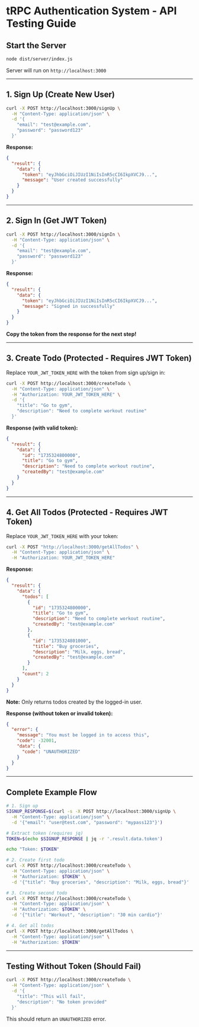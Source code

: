 # tRPC Authentication System - API Testing Guide

## Start the Server

```bash
node dist/server/index.js
```

Server will run on `http://localhost:3000`

---

## 1. Sign Up (Create New User)

```bash
curl -X POST http://localhost:3000/signUp \
  -H "Content-Type: application/json" \
  -d '{
    "email": "test@example.com",
    "password": "password123"
  }'
```

**Response:**

```json
{
  "result": {
    "data": {
      "token": "eyJhbGciOiJIUzI1NiIsInR5cCI6IkpXVCJ9...",
      "message": "User created successfully"
    }
  }
}
```

---

## 2. Sign In (Get JWT Token)

```bash
curl -X POST http://localhost:3000/signIn \
  -H "Content-Type: application/json" \
  -d '{
    "email": "test@example.com",
    "password": "password123"
  }'
```

**Response:**

```json
{
  "result": {
    "data": {
      "token": "eyJhbGciOiJIUzI1NiIsInR5cCI6IkpXVCJ9...",
      "message": "Signed in successfully"
    }
  }
}
```

**Copy the token from the response for the next step!**

---

## 3. Create Todo (Protected - Requires JWT Token)

Replace `YOUR_JWT_TOKEN_HERE` with the token from sign up/sign in:

```bash
curl -X POST http://localhost:3000/createTodo \
  -H "Content-Type: application/json" \
  -H "Authorization: YOUR_JWT_TOKEN_HERE" \
  -d '{
    "title": "Go to gym",
    "description": "Need to complete workout routine"
  }'
```

**Response (with valid token):**

```json
{
  "result": {
    "data": {
      "id": "1735324800000",
      "title": "Go to gym",
      "description": "Need to complete workout routine",
      "createdBy": "test@example.com"
    }
  }
}
```

---

## 4. Get All Todos (Protected - Requires JWT Token)

Replace `YOUR_JWT_TOKEN_HERE` with your token:

```bash
curl -X POST "http://localhost:3000/getAllTodos" \
  -H "Content-Type: application/json" \
  -H "Authorization: YOUR_JWT_TOKEN_HERE"
```

**Response:**

```json
{
  "result": {
    "data": {
      "todos": [
        {
          "id": "1735324800000",
          "title": "Go to gym",
          "description": "Need to complete workout routine",
          "createdBy": "test@example.com"
        },
        {
          "id": "1735324801000",
          "title": "Buy groceries",
          "description": "Milk, eggs, bread",
          "createdBy": "test@example.com"
        }
      ],
      "count": 2
    }
  }
}
```

**Note:** Only returns todos created by the logged-in user.

**Response (without token or invalid token):**

```json
{
  "error": {
    "message": "You must be logged in to access this",
    "code": -32001,
    "data": {
      "code": "UNAUTHORIZED"
    }
  }
}
```

---

## Complete Example Flow

```bash
# 1. Sign up
SIGNUP_RESPONSE=$(curl -s -X POST http://localhost:3000/signUp \
  -H "Content-Type: application/json" \
  -d '{"email": "user@test.com", "password": "mypass123"}')

# Extract token (requires jq)
TOKEN=$(echo $SIGNUP_RESPONSE | jq -r '.result.data.token')

echo "Token: $TOKEN"

# 2. Create first todo
curl -X POST http://localhost:3000/createTodo \
  -H "Content-Type: application/json" \
  -H "Authorization: $TOKEN" \
  -d '{"title": "Buy groceries", "description": "Milk, eggs, bread"}'

# 3. Create second todo
curl -X POST http://localhost:3000/createTodo \
  -H "Content-Type: application/json" \
  -H "Authorization: $TOKEN" \
  -d '{"title": "Workout", "description": "30 min cardio"}'

# 4. Get all todos
curl -X POST http://localhost:3000/getAllTodos \
  -H "Content-Type: application/json" \
  -H "Authorization: $TOKEN"
```

---

## Testing Without Token (Should Fail)

```bash
curl -X POST http://localhost:3000/createTodo \
  -H "Content-Type: application/json" \
  -d '{
    "title": "This will fail",
    "description": "No token provided"
  }'
```

This should return an `UNAUTHORIZED` error.
